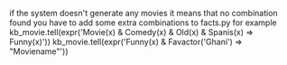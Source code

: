 if the system doesn't generate any movies it means that no combination found you have to add some extra combinations to facts.py 
for example 
kb_movie.tell(expr('Movie(x) & Comedy(x) & Old(x) & Spanis(x) => Funny(x)'))
kb_movie.tell(expr('Funny(x) & Favactor('Ghani') => "Moviename"'))
